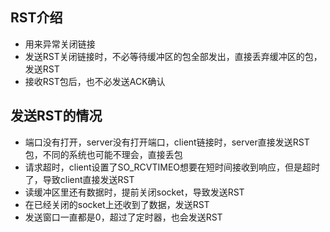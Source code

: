 ## RST介绍
* 用来异常关闭链接
* 发送RST关闭链接时，不必等待缓冲区的包全部发出，直接丢弃缓冲区的包，发送RST
* 接收RST包后，也不必发送ACK确认
## 发送RST的情况
* 端口没有打开，server没有打开端口，client链接时，server直接发送RST包，不同的系统也可能不理会，直接丢包
* 请求超时，client设置了SO_RCVTIMEO想要在短时间接收到响应，但是超时了，导致client直接发送RST
* 读缓冲区里还有数据时，提前关闭socket，导致发送RST
* 在已经关闭的socket上还收到了数据，发送RST
* 发送窗口一直都是0，超过了定时器，也会发送RST
